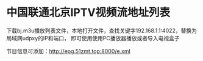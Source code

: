# 中国联通北京IPTV视频流地址列表


下载bj.m3u播放列表文件，本地打开文件，查找关键字192.168.1.1:4022，替换为局域网udpxy的IP和端口， 即可使用使用PC播放器播放或者导入电视盒子



节目信息可添加：http://epg.51zmt.top:8000/e.xml

